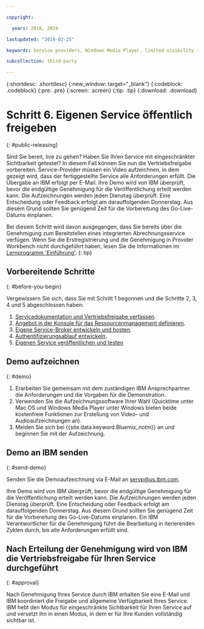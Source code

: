 ```yaml
---

copyright:

  years: 2018, 2019 

lastupdated: "2019-02-25"

keywords: Service providers, Windows Media Player, limited visibility service, record demo

subcollection: third-party

---
```


{:shortdesc: .shortdesc}
{:new_window: target="_blank"}
{:codeblock: .codeblock}
{:pre: .pre}
{:screen: .screen}
{:tip: .tip}
{:download: .download}

# Schritt 6. Eigenen Service öffentlich freigeben
{: #public-releasing}

Sind Sie bereit, live zu gehen? Haben Sie Ihren Service mit eingeschränkter Sichtbarkeit getestet? In diesem Fall können Sie nun die Vertriebsfreigabe vorbereiten. Service-Provider müssen ein Video aufzeichnen, in dem gezeigt wird, dass der fertiggestellte Service alle Anforderungen erfüllt. Die Übergabe an IBM erfolgt per E-Mail. Ihre Demo wird von IBM überprüft, bevor die endgültige Genehmigung für die Veröffentlichung erteilt werden kann. Die Aufzeichnungen werden jeden Dienstag überprüft. Eine Entscheidung oder Feedback erfolgt am darauffolgenden Donnerstag. Aus diesem Grund sollten Sie genügend Zeit für die Vorbereitung des Go-Live-Datums einplanen.

Bei diesem Schritt wird davon ausgegangen, dass Sie bereits über die Genehmigung zum Bereitstellen eines integrierten Abrechnungsservice verfügen. Wenn Sie die Erstregistrierung und die Genehmigung in Provider Workbench nicht durchgeführt haben, lesen Sie die Informationen im [Lernprogramm 'Einführung'](/docs/third-party?topic=third-party-get-started#get-started).
{: tip}

## Vorbereitende Schritte
{: #before-you-begin}

Vergewissern Sie sich, dass Sie mit Schritt 1 begonnen und die Schritte 2, 3, 4 und 5 abgeschlossen haben:
1. [Servicedokumentation und Vertriebsfreigabe verfassen](/docs/third-party?topic=third-party-content-tasks#content-tasks).
2. [Angebot in der Konsole für das Ressourcenmanagement definieren](/docs/third-party?topic=third-party-step2-define#step2-define).
3. [Eigene Service-Broker entwickeln und hosten](/docs/third-party?topic=third-party-step3-osb#step3-osb).
4. [Authentifizierungsablauf entwickeln](/docs/third-party?topic=third-party-step4-iam#step4-iam).
5. [Eigenen Service veröffentlichen und testen](/docs/third-party?topic=third-party-step5-pubtest#step5-pubtest)


## Demo aufzeichnen
{: #demo}

1. Erarbeiten Sie gemeinsam mit dem zuständigen IBM Ansprechpartner die Anforderungen und die Vorgaben für die Demonstration.
2. Verwenden Sie die Aufzeichnungssoftware Ihrer Wahl (Quicktime unter Mac OS und Windows Media Player unter Windows bieten beide kostenfreie Funktionen zur Erstellung von Video- und Audioaufzeichnungen an).
3. Melden Sie sich bei {{site.data.keyword.Bluemix_notm}} an und beginnen Sie mit der Aufzeichnung.

## Demo an IBM senden
{: #send-demo}

Senden Sie die Demoaufzeichnung via E-Mail an servp@us.ibm.com.

Ihre Demo wird von IBM überprüft, bevor die endgültige Genehmigung für die Veröffentlichung erteilt werden kann. Die Aufzeichnungen werden jeden Dienstag überprüft. Eine Entscheidung oder Feedback erfolgt am darauffolgenden Donnerstag. Aus diesem Grund sollten Sie genügend Zeit für die Vorbereitung des Go-Live-Datums einplanen. Ein IBM Verantwortlicher für die Genehmigung führt die Bearbeitung in iterierenden Zyklen durch, bis alle Anforderungen erfüllt sind.

## Nach Erteilung der Genehmigung wird von IBM die Vertriebsfreigabe für Ihren Service durchgeführt
{: #approval}

Nach Genehmigung Ihres Service durch IBM erhalten Sie eine E-Mail und IBM koordiniert die Freigabe und allgemeine Verfügbarkeit Ihres Service. IBM hebt den Modus für eingeschränkte Sichtbarkeit für Ihren Service auf und versetzt ihn in einen Modus, in dem er für Ihre Kunden vollständig sichtbar ist.


